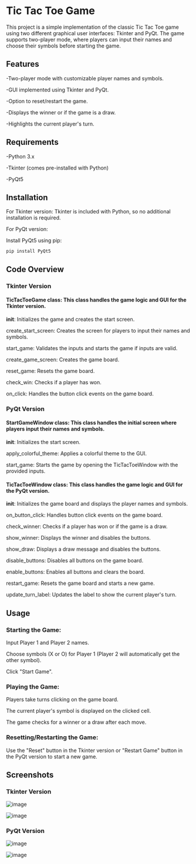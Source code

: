 # **Tic Tac Toe Game**
This project is a simple implementation of the classic Tic Tac Toe game using two different graphical user interfaces: Tkinter and PyQt. The game supports two-player mode, where players can input their names and choose their symbols before starting the game.

## Features
-Two-player mode with customizable player names and symbols.

-GUI implemented using Tkinter and PyQt.

-Option to reset/restart the game.

-Displays the winner or if the game is a draw.

-Highlights the current player's turn.

## Requirements
-Python 3.x

-Tkinter (comes pre-installed with Python)

-PyQt5

## Installation
For Tkinter version:
Tkinter is included with Python, so no additional installation is required.

For PyQt version:

Install PyQt5 using pip:

<code>pip install PyQt5 </code>


## Code Overview
### Tkinter Version
#### TicTacToeGame class: This class handles the game logic and GUI for the Tkinter version.

__init__: Initializes the game and creates the start screen.

create_start_screen: Creates the screen for players to input their names and symbols.

start_game: Validates the inputs and starts the game if inputs are valid.

create_game_screen: Creates the game board.

reset_game: Resets the game board.

check_win: Checks if a player has won.

on_click: Handles the button click events on the game board.

### PyQt Version

#### StartGameWindow class: This class handles the initial screen where players input their names and symbols.

__init__: Initializes the start screen.

apply_colorful_theme: Applies a colorful theme to the GUI.

start_game: Starts the game by opening the TicTacToeWindow with the provided inputs.

#### TicTacToeWindow class: This class handles the game logic and GUI for the PyQt version.

__init__: Initializes the game board and displays the player names and symbols.

on_button_click: Handles button click events on the game board.

check_winner: Checks if a player has won or if the game is a draw.

show_winner: Displays the winner and disables the buttons.

show_draw: Displays a draw message and disables the buttons.

disable_buttons: Disables all buttons on the game board.

enable_buttons: Enables all buttons and clears the board.

restart_game: Resets the game board and starts a new game.

update_turn_label: Updates the label to show the current player's turn.

## Usage
### Starting the Game:

Input Player 1 and Player 2 names.

Choose symbols (X or O) for Player 1 (Player 2 will automatically get the other symbol).

Click "Start Game".

### Playing the Game:

Players take turns clicking on the game board.

The current player's symbol is displayed on the clicked cell.

The game checks for a winner or a draw after each move.

### Resetting/Restarting the Game:

Use the "Reset" button in the Tkinter version or "Restart Game" button in the PyQt version to start a new game.

## Screenshots
### Tkinter Version

![image](https://github.com/ArjunBhattad2004/Tic_Tac_Toe/assets/163147180/0a706cea-a01a-4b78-a8ea-c254838049fc)

![image](https://github.com/ArjunBhattad2004/Tic_Tac_Toe/assets/163147180/812d78e8-7446-4e9a-9ea3-11d4e7cb35cd)




### PyQt Version

![image](https://github.com/ArjunBhattad2004/Tic_Tac_Toe/assets/163147180/ab1e6f0e-fd0e-482b-bd72-04d01d254685)

![image](https://github.com/ArjunBhattad2004/Tic_Tac_Toe/assets/163147180/4d55babc-b25d-4404-bd26-d4afa2ced5fb)


